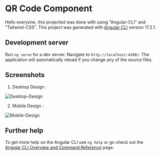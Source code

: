 # QR Code Component

Hello everyone, this projected was done with using "Angular-CLI" and "Tailwind-CSS". This project was generated with [Angular CLI](https://github.com/angular/angular-cli) version 17.2.1.

## Development server

Run `ng serve` for a dev server. Navigate to `http://localhost:4200/`. The application will automatically reload if you change any of the source files.

## Screenshots

1. Desktop Design :
   
![Desktop-Design](https://github.com/vishalyv252/QR-Code-Component/assets/105093020/8f5e51e5-ed80-4bbb-aa96-053237d65da3)


2. Mobile Design :
   
![Mobile-Design](https://github.com/vishalyv252/QR-Code-Component/assets/105093020/e66de264-be6e-481d-9d64-0a4e3f751caa)

## Further help

To get more help on the Angular CLI use `ng help` or go check out the [Angular CLI Overview and Command Reference](https://angular.io/cli) page.
